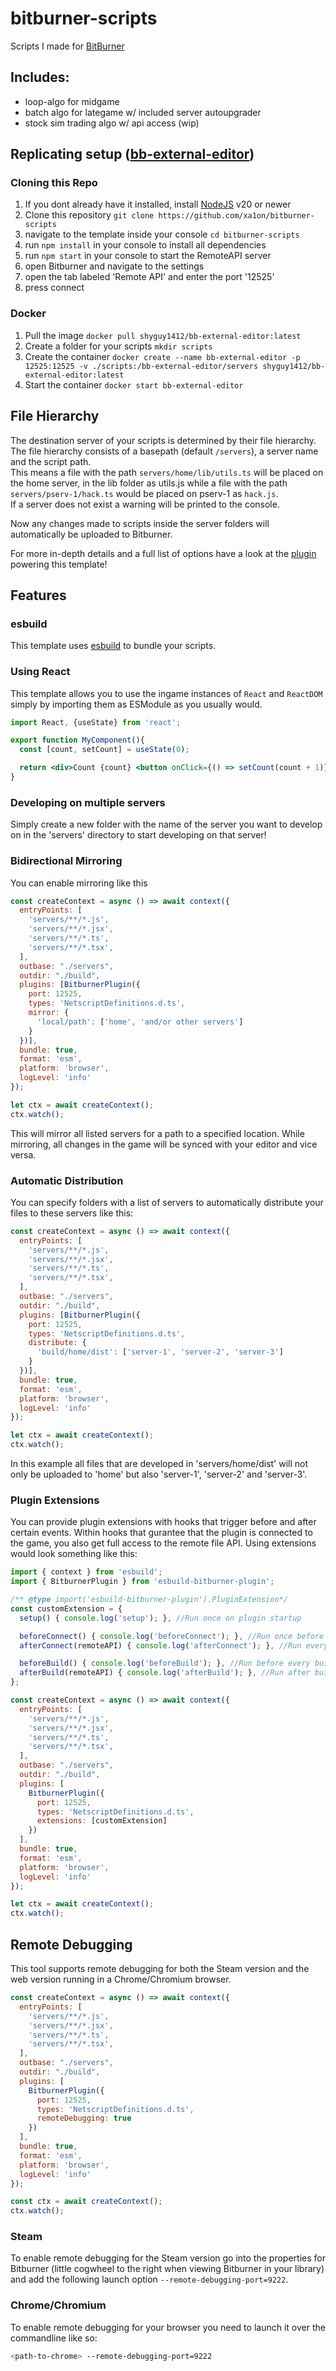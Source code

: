 # bitburner-scripts

Scripts I made for [BitBurner](https://github.com/bitburner-official/bitburner-src)

## Includes:
- loop-algo for midgame
- batch algo for lategame w/ included server autoupgrader
- stock sim trading algo w/ api access (wip)

## Replicating setup ([bb-external-editor](https://github.com/shyguy1412/bb-external-editor))

### Cloning this Repo

1. If you dont already have it installed, install [NodeJS](https://nodejs.org) v20 or newer
1. Clone this repository `git clone https://github.com/xa1on/bitburner-scripts`
1. navigate to the template inside your console `cd bitburner-scripts`
1. run `npm install` in your console to install all dependencies
1. run `npm start` in your console to start the RemoteAPI server
1. open Bitburner and navigate to the settings
1. open the tab labeled 'Remote API' and enter the port '12525'
1. press connect

### Docker

1. Pull the image `docker pull shyguy1412/bb-external-editor:latest`
1. Create a folder for your scripts `mkdir scripts`
1. Create the container `docker create --name bb-external-editor -p 12525:12525 -v ./scripts:/bb-external-editor/servers shyguy1412/bb-external-editor:latest`
1. Start the container `docker start bb-external-editor`

## File Hierarchy

The destination server of your scripts is determined by their file hierarchy. The file hierarchy consists of a basepath (default `/servers`), a server name and the script path.  
This means a file with the path `servers/home/lib/utils.ts` will be placed on the home server, in the lib folder as utils.js while a file with the path `servers/pserv-1/hack.ts` would be placed on pserv-1 as `hack.js`.  
If a server does not exist a warning will be printed to the console.

Now any changes made to scripts inside the server folders will automatically be uploaded to Bitburner.

For more in-depth details and a full list of options have a look at the [plugin](https://github.com/shyguy1412/esbuild-bitburner-plugin) powering this template!

## Features

### esbuild

This template uses [esbuild](https://esbuild.github.io/) to bundle your scripts.

### Using React

This template allows you to use the ingame instances of `React` and `ReactDOM` simply by importing them as ESModule as you usually would.

```jsx
import React, {useState} from 'react';

export function MyComponent(){
  const [count, setCount] = useState(0);

  return <div>Count {count} <button onClick={() => setCount(count + 1)}>Add to count</button></div>;
}

```

### Developing on multiple servers

Simply create a new folder with the name of the server you want to develop on in the 'servers' directory to start developing on that server!

### Bidirectional Mirroring

You can enable mirroring like this  

```js
const createContext = async () => await context({
  entryPoints: [
    'servers/**/*.js',
    'servers/**/*.jsx',
    'servers/**/*.ts',
    'servers/**/*.tsx',
  ],
  outbase: "./servers",
  outdir: "./build",
  plugins: [BitburnerPlugin({
    port: 12525,
    types: 'NetscriptDefinitions.d.ts',
    mirror: {
      'local/path': ['home', 'and/or other servers']
    }
  })],
  bundle: true,
  format: 'esm',
  platform: 'browser',
  logLevel: 'info'
});

let ctx = await createContext();
ctx.watch();
```

This will mirror all listed servers for a path to a specified location.
While mirroring, all changes in the game will be synced with your editor and vice versa.

### Automatic Distribution

You can specify folders with a list of servers to automatically distribute your files to these servers like this:

```js
const createContext = async () => await context({
  entryPoints: [
    'servers/**/*.js',
    'servers/**/*.jsx',
    'servers/**/*.ts',
    'servers/**/*.tsx',
  ],
  outbase: "./servers",
  outdir: "./build",
  plugins: [BitburnerPlugin({
    port: 12525,
    types: 'NetscriptDefinitions.d.ts',
    distribute: {
      'build/home/dist': ['server-1', 'server-2', 'server-3']
    }
  })],
  bundle: true,
  format: 'esm',
  platform: 'browser',
  logLevel: 'info'
});

let ctx = await createContext();
ctx.watch();

```

In this example all files that are developed in 'servers/home/dist' will not only be uploaded to 'home' but also 'server-1', 'server-2' and 'server-3'.

### Plugin Extensions

You can provide plugin extensions with hooks that trigger before and after certain events. Within hooks that gurantee that the plugin is connected to the game, you also get full access to the remote file API. Using extensions would look something like this:

```js
import { context } from 'esbuild';
import { BitburnerPlugin } from 'esbuild-bitburner-plugin';

/** @type import('esbuild-bitburner-plugin').PluginExtension*/
const customExtension = {
  setup() { console.log('setup'); }, //Run once on plugin startup

  beforeConnect() { console.log('beforeConnect'); }, //Run once before the game connects
  afterConnect(remoteAPI) { console.log('afterConnect'); }, //Run every time after the game (re)connects

  beforeBuild() { console.log('beforeBuild'); }, //Run before every build process
  afterBuild(remoteAPI) { console.log('afterBuild'); }, //Run after build results have been uploaded into the game
};

const createContext = async () => await context({
  entryPoints: [
    'servers/**/*.js',
    'servers/**/*.jsx',
    'servers/**/*.ts',
    'servers/**/*.tsx',
  ],
  outbase: "./servers",
  outdir: "./build",
  plugins: [
    BitburnerPlugin({
      port: 12525,
      types: 'NetscriptDefinitions.d.ts',
      extensions: [customExtension]
    })
  ],
  bundle: true,
  format: 'esm',
  platform: 'browser',
  logLevel: 'info'
});

let ctx = await createContext();
ctx.watch();

```

## Remote Debugging

This tool supports remote debugging for both the Steam version and the web version running in a Chrome/Chromium browser.

```js
const createContext = async () => await context({
  entryPoints: [
    'servers/**/*.js',
    'servers/**/*.jsx',
    'servers/**/*.ts',
    'servers/**/*.tsx',
  ],
  outbase: "./servers",
  outdir: "./build",
  plugins: [
    BitburnerPlugin({
      port: 12525,
      types: 'NetscriptDefinitions.d.ts',
      remoteDebugging: true
    })
  ],
  bundle: true,
  format: 'esm',
  platform: 'browser',
  logLevel: 'info'
});

const ctx = await createContext();
ctx.watch();
```

### Steam

To enable remote debugging for the Steam version go into the properties for Bitburner (little cogwheel to the right when viewing Bitburner in your library) and add the following launch option `--remote-debugging-port=9222`.

### Chrome/Chromium

To enable remote debugging for your browser you need to launch it over the commandline like so:

```sh
<path-to-chrome> --remote-debugging-port=9222
```
